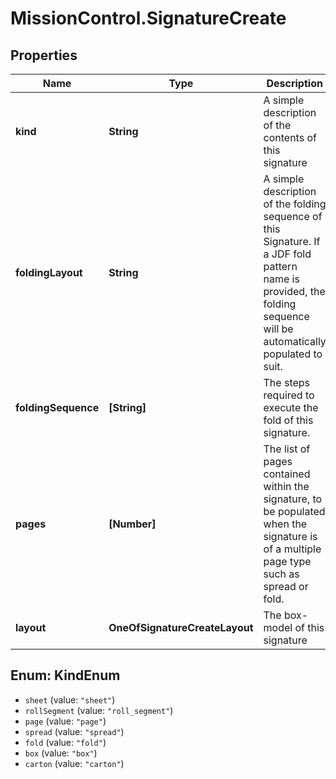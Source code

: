 # MissionControl.SignatureCreate

## Properties
Name | Type | Description | Notes
------------ | ------------- | ------------- | -------------
**kind** | **String** | A simple description of the contents of this signature | [optional] 
**foldingLayout** | **String** | A simple description of the folding sequence of this Signature. If a JDF fold pattern name is provided, the folding sequence will be automatically populated to suit. | [optional] 
**foldingSequence** | **[String]** | The steps required to execute the fold of this signature. | [optional] 
**pages** | **[Number]** | The list of pages contained within the signature, to be populated when the signature is of a multiple page type such as spread or fold. | [optional] 
**layout** | **OneOfSignatureCreateLayout** | The box-model of this signature | [optional] 

<a name="KindEnum"></a>
## Enum: KindEnum

* `sheet` (value: `"sheet"`)
* `rollSegment` (value: `"roll_segment"`)
* `page` (value: `"page"`)
* `spread` (value: `"spread"`)
* `fold` (value: `"fold"`)
* `box` (value: `"box"`)
* `carton` (value: `"carton"`)

